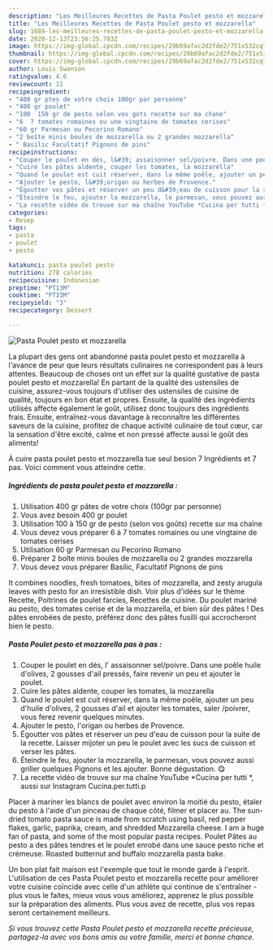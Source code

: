 ```yaml
---
description: "Les Meilleures Recettes de Pasta Poulet pesto et mozzarella"
title: "Les Meilleures Recettes de Pasta Poulet pesto et mozzarella"
slug: 1689-les-meilleures-recettes-de-pasta-poulet-pesto-et-mozzarella
date: 2020-12-13T23:56:25.783Z
image: https://img-global.cpcdn.com/recipes/29b69afac2d2fde2/751x532cq70/pasta-poulet-pesto-et-mozzarella-photo-principale-de-la-recette.jpg
thumbnail: https://img-global.cpcdn.com/recipes/29b69afac2d2fde2/751x532cq70/pasta-poulet-pesto-et-mozzarella-photo-principale-de-la-recette.jpg
cover: https://img-global.cpcdn.com/recipes/29b69afac2d2fde2/751x532cq70/pasta-poulet-pesto-et-mozzarella-photo-principale-de-la-recette.jpg
author: Louis Swanson
ratingvalue: 4.6
reviewcount: 11
recipeingredient:
- "400 gr ptes de votre choix 100gr par personne"
- "400 gr poulet"
- "100  150 gr de pesto selon vos gots recette sur ma chane"
- "6  7 tomates romaines ou une vingtaine de tomates cerises"
- "60 gr Parmesan ou Pecorino Romano"
- "2 boîte minis boules de mozzarella ou 2 grandes mozzarella"
- " Basilic Facultatif Pignons de pins"
recipeinstructions:
- "Couper le poulet en dés, l&#39; assaisonner sel/poivre. Dans une poêle huile d&#39;olives, 2 gousses d&#39;ail pressés, faire revenir un peu et ajouter le poulet."
- "Cuire les pâtes aldente, couper les tomates, la mozzarella"
- "Quand le poulet est cuit réserver, dans la même poêle, ajouter un peu d&#39;huile d&#39;olives, 2 gousses d&#39;ail et ajouter les tomates, saler /poivrer, vous ferez revenir quelques minutes."
- "Ajouter le pesto, l&#39;origan ou herbes de Provence."
- "Égoutter vos pâtes et réserver un peu d&#39;eau de cuisson pour la suite de la recette. Laisser mijoter un peu le poulet avec les sucs de cuisson et verser les pâtes."
- "Éteindre le feu, ajouter la mozzarella, le parmesan, vous pouvez aussi griller quelques Pignons et les ajouter. Bonne dégustation. 😋"
- "La recette vidéo de trouve sur ma chaîne YouTube *Cucina per tutti *, aussi sur Instagram Cucina.per.tutti.p"
categories:
- Resep
tags:
- pasta
- poulet
- pesto

katakunci: pasta poulet pesto 
nutrition: 278 calories
recipecuisine: Indonesian
preptime: "PT13M"
cooktime: "PT33M"
recipeyield: "3"
recipecategory: Dessert

---
```



![Pasta Poulet pesto et mozzarella](https://img-global.cpcdn.com/recipes/29b69afac2d2fde2/751x532cq70/pasta-poulet-pesto-et-mozzarella-photo-principale-de-la-recette.jpg)

La plupart des gens ont abandonné pasta poulet pesto et mozzarella à l'avance de peur que leurs résultats culinaires ne correspondent pas à leurs attentes. Beaucoup de choses ont un effet sur la qualité gustative de pasta poulet pesto et mozzarella! En partant de la qualité des ustensiles de cuisine, assurez-vous toujours d'utiliser des ustensiles de cuisine de qualité, toujours en bon état et propres. Ensuite, la qualité des ingrédients utilisés affecte également le goût, utilisez donc toujours des ingrédients frais. Ensuite, entraînez-vous davantage à reconnaître les différentes saveurs de la cuisine, profitez de chaque activité culinaire de tout cœur, car la sensation d'être excité, calme et non pressé affecte aussi le goût des aliments!

<!--inarticleads1-->

À cuire pasta poulet pesto et mozzarella tue seul besion 7 Ingrédients et 7 pas. Voici comment vous atteindre cette.

##### Ingrédients de pasta poulet pesto et mozzarella :

1. Utilisation 400 gr pâtes de votre choix (100gr par personne)
1. Vous avez besoin 400 gr poulet
1. Utilisation 100 à 150 gr de pesto (selon vos goûts) recette sur ma chaîne
1. Vous devez vous préparer 6 à 7 tomates romaines ou une vingtaine de tomates cerises
1. Utilisation 60 gr Parmesan ou Pecorino Romano
1. Préparer 2 boîte minis boules de mozzarella ou 2 grandes mozzarella
1. Vous devez vous préparer  Basilic, Facultatif Pignons de pins


It combines noodles, fresh tomatoes, bites of mozzarella, and zesty arugula leaves with pesto for an irresistible dish. Voir plus d&#39;idées sur le thème Recette, Poitrines de poulet farcies, Recettes de cuisine. Du poulet mariné au pesto, des tomates cerise et de la mozzarella, et bien sûr des pâtes ! Des pâtes enrobées de pesto, préférez donc des pâtes fusilli qui accrocheront bien le pesto. 

<!--inarticleads2-->

##### Pasta Poulet pesto et mozzarella pas à pas :

1. Couper le poulet en dés, l&#39; assaisonner sel/poivre. Dans une poêle huile d&#39;olives, 2 gousses d&#39;ail pressés, faire revenir un peu et ajouter le poulet.
1. Cuire les pâtes aldente, couper les tomates, la mozzarella
1. Quand le poulet est cuit réserver, dans la même poêle, ajouter un peu d&#39;huile d&#39;olives, 2 gousses d&#39;ail et ajouter les tomates, saler /poivrer, vous ferez revenir quelques minutes.
1. Ajouter le pesto, l&#39;origan ou herbes de Provence.
1. Égoutter vos pâtes et réserver un peu d&#39;eau de cuisson pour la suite de la recette. Laisser mijoter un peu le poulet avec les sucs de cuisson et verser les pâtes.
1. Éteindre le feu, ajouter la mozzarella, le parmesan, vous pouvez aussi griller quelques Pignons et les ajouter. Bonne dégustation. 😋
1. La recette vidéo de trouve sur ma chaîne YouTube *Cucina per tutti *, aussi sur Instagram Cucina.per.tutti.p


Placer à mariner les blancs de poulet avec environ la moitié du pesto, étaler du pesto à l&#39;aide d&#39;un pinceau de chaque côté, filmer et placer au. The sun-dried tomato pasta sauce is made from scratch using basil, red pepper flakes, garlic, paprika, cream, and shredded Mozzarella cheese. I am a huge fan of pasta, and some of the most popular pasta recipes. Poulet Pâtes au pesto a des pâtes tendres et le poulet enrobé dans une sauce pesto riche et crémeuse. Roasted butternut and buffalo mozzarella pasta bake. 

<!--inarticleads1-->

<p>
Un bon plat fait maison est l'exemple que tout le monde garde à l'esprit. L'utilisation de ces Pasta Poulet pesto et mozzarella recette pour améliorer votre cuisine coïncide avec celle d'un athlète qui continue de s'entraîner - plus vous le faites, mieux vous vous améliorez, apprenez le plus possible sur la préparation des aliments. Plus vous avez de recette, plus vos repas seront certainement meilleurs.
</p>

<p>
<i>Si vous trouvez cette Pasta Poulet pesto et mozzarella recette précieuse, partagez-la avec vos bons amis ou votre famille, merci et bonne chance.</i>
</p>
